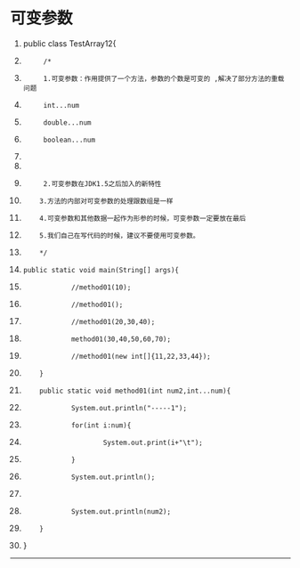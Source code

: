 ﻿
# 可变参数




1.  public class TestArray12{
2.          /*
3.          1.可变参数：作用提供了一个方法，参数的个数是可变的 ,解决了部分方法的重载问题
4.          int...num
5.          double...num
6.          boolean...num
7.          
8.          
9.          2.可变参数在JDK1.5之后加入的新特性
10.         3.方法的内部对可变参数的处理跟数组是一样
11.         4.可变参数和其他数据一起作为形参的时候，可变参数一定要放在最后
12.         5.我们自己在写代码的时候，建议不要使用可变参数。
13.         */
14.     public static void main(String[] args){
15.                 //method01(10);
16.                 //method01();
17.                 //method01(20,30,40);
18.                 method01(30,40,50,60,70);
19.                 //method01(new int[]{11,22,33,44});
20.         }
21.         public static void method01(int num2,int...num){
22.                 System.out.println("-----1");
23.                 for(int i:num){
24.                         System.out.print(i+"\t");
25.                 }
26.                 System.out.println();
27.                 
28.                 System.out.println(num2);
29.         }
30. } 






------------------------------------------------------------

